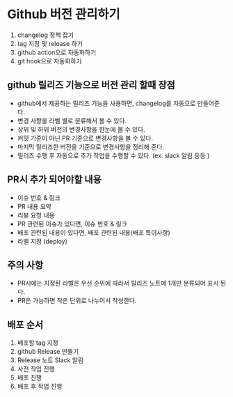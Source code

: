 # Github 버전 관리하기
1. changelog 정책 잡기
2. tag 지정 및 release 하기
3. github action으로 자동화하기
4. git hook으로 자동화하기

## github 릴리즈 기능으로 버전 관리 할때 장점
- github에서 제공하는 릴리즈 기능을 사용하면, changelog를 자동으로 만들어준다.
- 변경 사항을 라벨 별로 분류해서 볼 수 있다.
- 상위 및 하위 버전의 변경사항을 한눈에 볼 수 있다.
- 커밋 기준이 아닌 PR 기준으로 변경사항을 볼 수 있다.
- 마지막 릴리즈한 버전을 기준으로 변경사항을 정리해 준다.
- 릴리즈 수행 후 자동으로 추가 작업을 수행할 수 있다. (ex. slack 알림 등등 )

## PR시 추가 되어야할 내용 
- 이슈 번호 & 링크 
- PR 내용 요약
- 리뷰 요청 내용
- PR 관련된 이슈가 있다면, 이슈 번호 & 링크
- 배포 관련된 내용이 있다면, 배포 관련된 내용(배포 특이사항) 
- 라벨 지정 (deploy)

## 주의 사항
- PR시에는 지정된 라벨은 우선 순위에 따라서 릴리즈 노트에 1개만 분류되어 표시 된다.
- PR은 가능하면 작은 단위로 나누어서 작성한다.

## 배포 순서 
1. 배포할 tag 지정
2. github Release 만들기
3. Release 노트 Slack 알림
4. 사전 작업 진행
5. 배포 진행
6. 배포 후 작업 진행